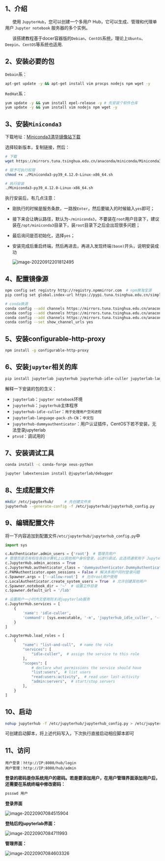 ## 1、介绍

&nbsp;&nbsp;&nbsp;&nbsp;&nbsp;&nbsp;使用 `JupyterHub`，您可以创建一个多用户 Hub，它可以生成、管理和代理单用户 `Jupyter notebook` 服务器的多个实例。

&nbsp;&nbsp;&nbsp;&nbsp;&nbsp;&nbsp;该搭建教程基于docer容器版的`Debian`、`CentOS`系统，理论上`Ubuntu`、`Deepin`、`CentOS`等系统也适用.



## 2、安装必要的包

`Debain`系：

```bash
apt-get update -y && apt-get install vim procps nodejs npm wget -y
```



`RedHat`系：

```bash
yum update -y && yum install epel-release -y # 先安装个软件仓库
yum update -y && yum install vim nodejs npm wget -y
```



## 3、安装`Miniconda3`

下载地址：[Miniconda3清华镜像站下载](https://mirrors.tuna.tsinghua.edu.cn/anaconda/miniconda/)

选择较新版本，复制链接，然后：

```bash
# 下载
wget https://mirrors.tuna.tsinghua.edu.cn/anaconda/miniconda/Miniconda3-py39_4.12.0-Linux-x86_64.sh

# 赋予可执行权限
chmod +x ./Miniconda3-py39_4.12.0-Linux-x86_64.sh

# 执行安装
./Miniconda3-py39_4.12.0-Linux-x86_64.sh
```

执行安装后，有几点注意：

* 刚执行的时候是服务条款，一路按`Enter`，然后要输入的时候输入`yes`即可；

* 接下来会让确认路径，默认为`~/miniconda3`，不要装在`root`用户目录下，建议装在`/opt/miniconda3`目录下，装`root`目录下之后会出现很多问题；

* 最后询问是否初始化，选择`yes`；

* 安装完成后重启终端，然后再进去，再进入发现终端`(base)`开头，说明安装成功

  ![image-20220912201812495](http://doc.xjfyt.top/markdown_img/20220912201813.png)



## 4、配置镜像源

```bash
npm config set registry http://registry.npmmirror.com  # npm换淘宝源
pip config set global.index-url https://pypi.tuna.tsinghua.edu.cn/simple # pip换清华源
```

```bash
# conda换源
conda config --add channels https://mirrors.tuna.tsinghua.edu.cn/anaconda/cloud/msys2/
conda config --add channels https://mirrors.tuna.tsinghua.edu.cn/anaconda/cloud/conda-forge/  
conda config --add channels https://mirrors.tuna.tsinghua.edu.cn/anaconda/pkgs/free/    
conda config --set show_channel_urls yes 
```



## 5、安装configurable-http-proxy

```bash
npm install -g configurable-http-proxy
```



## 6、安装`jupyter`相关的库

```bash
pip install jupyterlab jupyterhub jupyterhub-idle-culler jupyterlab-language-pack-zh-CN jupyterhub-dummyauthenticator ptvsd
```

解释一下安装的包的含义：

* `jupyterlab`：`jupyter notebook`环境
* `jupyterhub`：`jupyterhub`主体程序
* `jupyterhub-idle-culler`：`用于处理用户空闲进程`
* `jupyterlab-language-pack-zh-CN`：`中文包`
* `jupyterhub-dummyauthenticator`：用户认证插件，CentOS下若不安装，无法登录jupyterlab
* `ptvsd`：调试用的



## 7、安装调试工具

```bash
conda install -c conda-forge xeus-python

jupyter labextension install @jupyterlab/debugger
```



## 8、生成配置文件

```bash
mkdir /etc/jupyterhub/     # 先创建文件夹
jupyterhub --generate-config -f /etc/jupyterhub/jupyterhub_config.py
```



## 9、编辑配置文件

将一下内容追加到配置文件`/etc/jupyterhub/jupyterhub_config.py`中

```python
import sys

c.Authenticator.admin_users = {'root'}  # 管理员用户
# 管理员是否有权在各自计算机上以其他用户身份登录，以进行调试，此选项通常用于 JupyterHub 的托管部署，以避免在启动服务之前手动创建所有用户
c.JupyterHub.admin_access = True
c.JupyterHub.authenticator_class = 'dummyauthenticator.DummyAuthenticator' #解决Centos下用户认证问题
c.PAMAuthenticator.open_sessions = False # 解决多用户同时登录问题
c.Spawner.args = ['--allow-root']  # 允许root用户使用
c.LocalAuthenticator.create_system_users = True  # 允许创建其他用户
c.Spawner.notebook_dir = '~'  # 设置工作目录
c.Spawner.default_url = '/lab'

# 设置用户一小时内无使用则关闭jupyterlab服务
c.JupyterHub.services = [
    {
        'name': 'idle-culler',
        'command': [sys.executable, '-m', 'jupyterhub_idle_culler', '--timeout=3600'],
    }
]

c.JupyterHub.load_roles = [
    {
        "name": "list-and-cull",  # name the role
        "services": [
            "idle-culler",  # assign the service to this role
        ],
        "scopes": [
            # declare what permissions the service should have
            "list:users",  # list users
            "read:users:activity",  # read user last-activity
            "admin:servers",  # start/stop servers
        ],
    }
]
```



## 10、启动

```bash
nohup jupyterhub -f /etc/jupyterhub/jupyterhub_config.py > /etc/jupyterhub/jupyterhub.log 2>&1 &
```

可创建启动脚本，将上述代码写入，下次执行直接启动相应脚本即可



## 11、访问

```text
用户登录：http://IP:8000/hub/login
用户管理：http://IP:8000/hub/admin
```

**登录的密码是你系统用户的密码。若是要添加用户，在用户管理界面添加用户后，还需要在系统终端中修改密码：**

```bash
pssswd 用户
```



**登录界面**

![image-20220907084515904](http://doc.xjfyt.top/markdown_img/20220907084516.png)

**登陆后的jupyterlab界面：**

![image-20220907084711993](http://doc.xjfyt.top/markdown_img/20220907084712.png)



**管理界面：**

![image-20220907084603326](http://doc.xjfyt.top/markdown_img/20220907084603.png)
